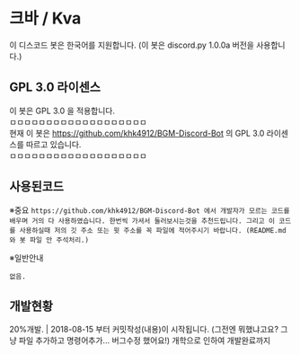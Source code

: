 # 크바 / Kva
이 디스코드 봇은 한국어를 지원합니다. (이 봇은 discord.py 1.0.0a 버전을 사용합니다.)

## GPL 3.0 라이센스
이 봇은 GPL 3.0 을 적용합니다.                                                                     
ㅁㅁㅁㅁㅁㅁㅁㅁㅁㅁㅁㅁㅁㅁㅁㅁㅁㅁㅁ                                                                 
                     현재 이 봇은 https://github.com/khk4912/BGM-Discord-Bot 의 GPL 3.0 라이센스를 따르고 있습니다.                                         
ㅁㅁㅁㅁㅁㅁㅁㅁㅁㅁㅁㅁㅁㅁㅁㅁㅁㅁㅁ

## 사용된코드
※중요
```https://github.com/khk4912/BGM-Discord-Bot 에서 개발자가 모르는 코드를 배우며 거의 다 사용하였습니다. 한번씩 가셔서 둘러보시는것을 추천드립니다. 그리고 이 코드를 사용하실때 저의 깃 주소 또는 윗 주소를 꼭 파일에 적어주시기 바랍니다. (README.md 와 봇 파일 안 주석처리.)```

※일반안내
```
없음.
```

## 개발현황
20%개발. | 2018-08-15 부터 커밋작성(내용)이 시작됩니다. (그전엔 뭐했냐고요? 그냥 파일 추가하고 명령어추가... 버그수정 했어요!)
개학으로 인하여 개발완료까지 
